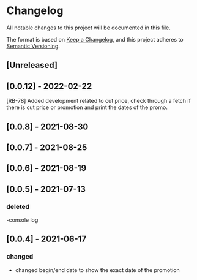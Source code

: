 # Changelog

All notable changes to this project will be documented in this file.

The format is based on [Keep a Changelog](https://keepachangelog.com/en/1.0.0/),
and this project adheres to [Semantic Versioning](https://semver.org/spec/v2.0.0.html).

## [Unreleased]

## [0.0.12] - 2022-02-22
[RB-78] Added development related to cut price, check through a fetch if there is cut price or promotion and print the dates of the promo.

## [0.0.8] - 2021-08-30

## [0.0.7] - 2021-08-25

## [0.0.6] - 2021-08-19

## [0.0.5] - 2021-07-13
### deleted
-console log
## [0.0.4] - 2021-06-17
### changed
- changed begin/end date to show the exact date of the promotion

